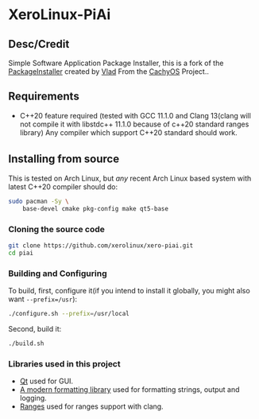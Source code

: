 # XeroLinux-PiAi

Desc/Credit
------------
Simple Software Application Package Installer, this is a fork of the [PackageInstaller](https://github.com/CachyOS/packageinstaller) created by [Vlad](https://github.com/vnepogodin) From the [CachyOS](https://github.com/CachyOS) Project..

Requirements
------------
* C++20 feature required (tested with GCC 11.1.0 and Clang 13(clang will not compile it with libstdc++ 11.1.0 because of c++20 standard ranges library)
Any compiler which support C++20 standard should work.

######
## Installing from source

This is tested on Arch Linux, but *any* recent Arch Linux based system with latest C++20 compiler should do:

```sh
sudo pacman -Sy \
    base-devel cmake pkg-config make qt5-base
```

### Cloning the source code
```sh
git clone https://github.com/xerolinux/xero-piai.git
cd piai
```

### Building and Configuring
To build, first, configure it(if you intend to install it globally, you
might also want `--prefix=/usr`):
```sh
./configure.sh --prefix=/usr/local
```
Second, build it:
```sh
./build.sh
```


### Libraries used in this project

* [Qt](https://www.qt.io) used for GUI.
* [A modern formatting library](https://github.com/fmtlib/fmt) used for formatting strings, output and logging.
* [Ranges](https://github.com/ericniebler/range-v3) used for ranges support with clang.

